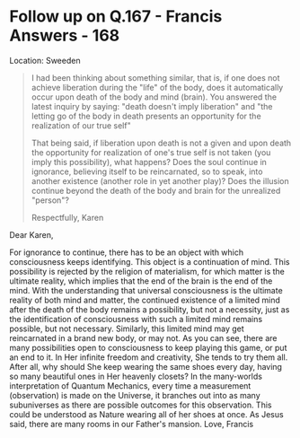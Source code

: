 # Follow up on Q.167 - Francis Answers - 168

Location: Sweeden

>I had been thinking about something similar, that is, if one does not achieve liberation during the "life" of the body, does it automatically occur upon death of the body and mind (brain). You answered the latest inquiry by saying: "death doesn't imply liberation" and "the letting go of the body in death presents an opportunity for the realization of our true self"
>
>That being said, if liberation upon death is not a given and upon death the opportunity for realization of one's true self is not taken (you imply this possibility), what happens? Does the soul continue in ignorance, believing itself to be reincarnated, so to speak, into another existence (another role in yet another play)? Does the illusion continue beyond the death of the body and brain for the unrealized "person"?
>
>Respectfully, Karen

Dear Karen,

For ignorance to continue, there has to be an object with which consciousness keeps identifying. This object is a continuation of mind. This possibility is rejected by the religion of materialism, for which matter is the ultimate reality, which implies that the end of the brain is the end of the mind. With the understanding that universal consciousness is the ultimate reality of both mind and matter, the continued existence of a limited mind after the death of the body remains a possibility, but not a necessity, just as the identification of consciousness with such a limited mind remains possible, but not necessary. Similarly, this limited mind may get reincarnated in a brand new body, or may not. As you can see, there are many possibilities open to consciousness to keep playing this game, or put an end to it. In Her infinite freedom and creativity, She tends to try them all. After all, why should She keep wearing the same shoes every day, having so many beautiful ones in Her heavenly closets? In the many-worlds interpretation of Quantum Mechanics, every time a measurement (observation) is made on the Universe, it branches out into as many subuniverses as there are possible outcomes for this observation. This could be understood as Nature wearing all of her shoes at once. As Jesus said, there are many rooms in our Father's mansion. Love, Francis

